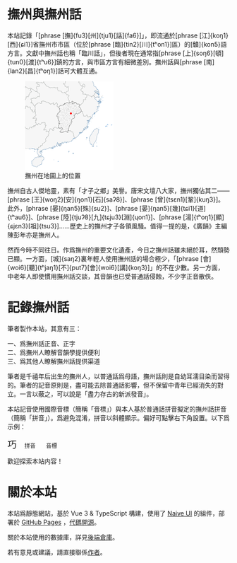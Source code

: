 <script setup>
  import Pronunciation from '/src/components/Pronunciation.vue'
</script>

# 撫州與撫州話

本站記錄「[phrase [撫]{fu3}[州]{tju1}[話]{fa6}]」，即流通於[phrase [江]{koŋ1}[西]{ɕi1}]省撫州市市區（位於[phrase [臨]{tin2}[川]{tʰon1}]區）的[贛]{kon5}語方言。文獻中撫州話也稱「臨川話」，但後者現在通常指[phrase [上]{soŋ6}[頓]{tun0}[渡]{tʰu6}]鎮的方言，與市區方言有細微差別。撫州話與[phrase [南]{lan2}[昌]{tʰoŋ1}]話可大體互通。

<figure>
  <img src="/assets/撫州位置.svg" width="200" alt="撫州位置" class="border" />
  <figcaption>撫州在地圖上的位置</figcaption>
</figure>

撫州自古人傑地靈，素有「才子之鄉」美譽。唐宋文壇八大家，撫州獨佔其二——[phrase [王]{woŋ2}[安]{ŋon1}[石]{saʔ8}]、[phrase [曾]{tsɛn1}[鞏]{kuŋ3}]。此外，[phrase [晏]{ŋan5}[殊]{su2}]、[phrase [晏]{ŋan5}[幾]{tɕi1}[道]{tʰau6}]、[phrase [陸]{tjuʔ8}[九]{tɕju3}[淵]{ɥon1}]、[phrase [湯]{tʰoŋ1}[顯]{ɕjɛn3}[祖]{tsu3}]……歷史上的撫州才子各領風騷。值得一提的是，《廣韻》主編陳彭年亦是撫州人。

然而今時不同往日。作爲撫州的重要文化遺產，今日之撫州話雖未絕於耳，然頹勢已顯。一方面，[城]{saŋ2}裏年輕人使用撫州話的場合極少，「[phrase [會]{woi6}[聽]{tʰjaŋ1}[不]{put7}[會]{woi6}[講]{koŋ3}]」的不在少數。另一方面，中老年人即使慣用撫州話交談，其音韻也已受普通話侵蝕，不少字正音散佚。

# 記錄撫州話

筆者製作本站，其意有三：

一、爲撫州話正音、正字<br />
二、爲撫州人瞭解音韻學提供便利<br />
三、爲其他人瞭解撫州話提供渠道

筆者是千禧年后出生的撫州人，以普通話爲母語，撫州話則是自幼耳濡目染而習得的。筆者的記音原則是，盡可能去除普通話影響，但不保留中青年已經消失的對立。一言以蔽之，可以說是「盡力存古的新派發音」。

本站記音使用國際音標（簡稱「音標」）與本人基於普通話拼音擬定的撫州話拼音（簡稱「拼音」）。爲避免混淆，拼音以斜體顯示。偏好可點擊右下角設置。以下爲示例：

<div class="center" style="font-size: 1.5em">
  巧&nbsp;&nbsp;
  <ruby class="under">
    <Pronunciation :pronunciation="'tɕʰjau3'" :phoneticAlphabet="'pinyin'" />
    <rt>拼音</rt>
  </ruby>&nbsp;&nbsp;
  <ruby class="under">
    <Pronunciation :pronunciation="'tɕʰjau3'" :phoneticAlphabet="'ipa'" />
    <rt>音標</rt>
  </ruby>
</div>

歡迎探索本站内容！

# 關於本站

本站爲靜態網站，基於 Vue 3 & TypeScript 構建，使用了 [Naive UI](https://www.naiveui.com/zh-CN/os-theme) 的組件，部署於 [GitHub Pages](https://pages.github.com) ，[代碼開源](https://github.com/colescu/fuzhou-gan)。

關於本站使用的數據庫，詳見[後端倉庫](https://github.com/colescu/fuzhou-gan-backend)。

若有意見或建議，請直接聯係[作者](https://colescu.github.io)。

<style scoped>
  .under {
    ruby-position: under;
  }

  .under rt {
    font-size: 0.6em;
    text-align: center;
    margin-top: 0.4em;
  }
</style>
